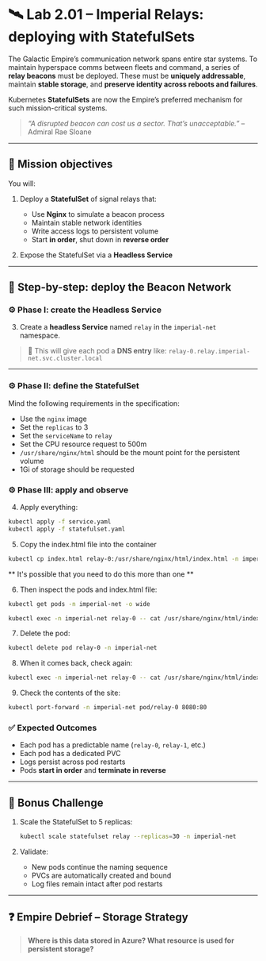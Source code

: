 # 🛰️ Lab 2.01 – Imperial Relays: deploying with StatefulSets

The Galactic Empire’s communication network spans entire star systems. To maintain hyperspace comms between fleets and command, a series of **relay beacons** must be deployed. These must be **uniquely addressable**, maintain **stable storage**, and **preserve identity across reboots and failures**.

Kubernetes **StatefulSets** are now the Empire’s preferred mechanism for such mission-critical systems.

> _“A disrupted beacon can cost us a sector. That’s unacceptable.”_ – Admiral Rae Sloane

---

## 🎯 Mission objectives

You will:

1. Deploy a **StatefulSet** of signal relays that:

   - Use **Nginx** to simulate a beacon process
   - Maintain stable network identities
   - Write access logs to persistent volume
   - Start **in order**, shut down in **reverse order**

2. Expose the StatefulSet via a **Headless Service**

---

## 🧭 Step-by-step: deploy the Beacon Network

### ⚙️ Phase I: create the Headless Service

3. Create a **headless Service** named `relay` in the `imperial-net` namespace.

> 📡 This will give each pod a **DNS entry** like:
> `relay-0.relay.imperial-net.svc.cluster.local`

---

### ⚙️ Phase II: define the StatefulSet

Mind the following requirements in the specification:

- Use the `nginx` image
- Set the `replicas` to 3
- Set the `serviceName` to `relay`
- Set the CPU resource request to 500m
- `/usr/share/nginx/html` should be the mount point for the persistent volume
- 1Gi of storage should be requested

### ⚙️ Phase III: apply and observe

4. Apply everything:

```bash
kubectl apply -f service.yaml
kubectl apply -f statefulset.yaml
```

5. Copy the index.html file into the container

```bash
kubectl cp index.html relay-0:/usr/share/nginx/html/index.html -n imperial-net
```

** It's possible that you need to do this more than one **

6. Then inspect the pods and index.html file:

```bash
kubectl get pods -n imperial-net -o wide

kubectl exec -n imperial-net relay-0 -- cat /usr/share/nginx/html/index.html
```

7. Delete the pod:

```bash
kubectl delete pod relay-0 -n imperial-net
```

8. When it comes back, check again:

```bash
kubectl exec -n imperial-net relay-0 -- cat /usr/share/nginx/html/index.html
```

9. Check the contents of the site:

```bash
kubectl port-forward -n imperial-net pod/relay-0 8080:80
```

### ✅ Expected Outcomes

- Each pod has a predictable name (`relay-0`, `relay-1`, etc.)
- Each pod has a dedicated PVC
- Logs persist across pod restarts
- Pods **start in order** and **terminate in reverse**

---

## 🧪 Bonus Challenge

1. Scale the StatefulSet to 5 replicas:

   ```bash
   kubectl scale statefulset relay --replicas=30 -n imperial-net
   ```

2. Validate:

   - New pods continue the naming sequence
   - PVCs are automatically created and bound
   - Log files remain intact after pod restarts

---

## ❓ Empire Debrief – Storage Strategy

> **Where is this data stored in Azure? What resource is used for persistent storage?**
